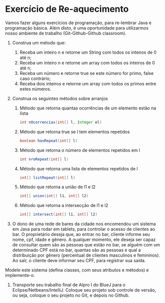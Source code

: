 # Exercício de Re-aquecimento

Vamos fazer alguns exercícios de programação, para re-lembrar Java
e programação básica. Além disto, é uma oportunidade para utilizarmos
nosso ambiente de trabalho (Git-Github-Github classroom).


1. Construa um método que:
   1. Receba um inteiro n e retorne um String com
   todos os inteiros de 0 até n;
   1. Receba um inteiro n e retorne um array com
   todos os inteiros de 0 até n;
   1. Receba um número e retorne true se este
   número for primo, false caso contrário;
   1. Receba dois inteiros e retorne um array com
   todos os primos entre estes números.
1. Construa os seguintes métodos sobre arranjos
   1. Método que retorna quantas ocorrências de um elemento estão na
   lista
         ```java
         int nOcorrencias(int[] l, Integer el)
         ```
   1. Método que retorna true se l tem elementos repetidos
         ```java
         boolean hasRepeat(int[] l)
         ```
   1. Método que retorna o número de elementos repetidos em l
         ```java
         int nroRepeat(int[] l)
         ```
   1. Método que retorna uma lista de elementos repetidos de l
         ```java
         int[] listRepeat(int[] l)
         ```
   1. Método que retorna a união de l1 e l2
         ```java
         int[] union(int[] l1, int[] l2)
         ```
   1. Método que retorna a intersecção de l1 e l2
         ```java
         int[] intersect(int[] l1, int[] l2)
         ```

 1. O dono de uma rede de bares da cidade nos encomendou um sistema em Java para rodar em
   tablets, para controlar o acesso de clientes ao bar. O proprietário deseja que, ao entrar no bar, cliente
   informe seu nome, cpf, idade e gênero. A qualquer momento, ele deseja ser capaz de consultar quem
   são as pessoas que estão no bar, se alguém com um determinado CPF está no bar, quantas são as
   pessoas e qual a distribuição por gênero (percentual de clientes masculinos e femininos). Ao
   sair, o cliente deve informar seu CPF, para registrar sua saída.

   Modele este sistema (defina classes, com seus atributos e métodos) e implemente-o.
   
 1. Transporte seu trabalho final de Alpro I do BlueJ para o Eclipse/Netbeans/IntelliJ. Coloque seu
   projeto sob controle de versão, ou seja, coloque o seu projeto no Git, e depois no Github.
